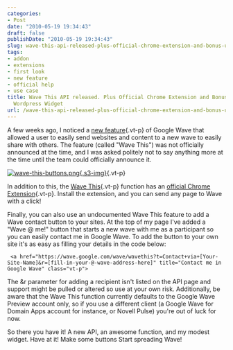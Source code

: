 ```yaml
---
categories:
- Post
date: "2010-05-19 19:34:43"
draft: false
publishDate: "2010-05-19 19:34:43"
slug: wave-this-api-released-plus-official-chrome-extension-and-bonus-unofficial-wordpress-widget
tags:
- addon
- extensions
- first look
- new feature
- official help
- use case
title: Wave This API released. Plus Official Chrome Extension and Bonus Unofficial
  Wordpress Widget
url: /wave-this-api-released-plus-official-chrome-extension-and-bonus-unofficial-wordpress-widget/
---
```

A few weeks ago, I noticed a [new
feature](//the.geekorium.com.au/new-wave-this-function-and-buttons/){.vt-p}
of Google Wave that allowed a user to easily send websites and content
to a new wave to easily share with others. The feature (called "Wave
This") was not officially announced at the time, and I was asked
politely not to say anything more at the time until the team could
officially announce it.

[![wave-this-buttons.png](https://turbo.geekorium.com.au/images/wave-this-buttons.png){.s3-img}](http://code.google.com/apis/wave/wavethis/){.vt-p}

In addition to this, the [Wave
This](http://code.google.com/apis/wave/wavethis/){.vt-p} function has an
[official Chrome
Extension](https://chrome.google.com/extensions/detail/fdgmdpiobhnblhnhlmngalmeobbmofbm?hl=en){.vt-p}.
Install the extension, and you can send any page to Wave with a click!

Finally, you can also use an undocumented Wave This feature to add a
Wave contact button to your sites. At the top of my page I've added a
"Wave @ me!" button that starts a new wave with me as a participant so
you can easily contact me in Google Wave. To add the button to your own
site it's as easy as filling your details in the code below:

` <a href="https://wave.google.com/wave/wavethis?t=Contact+via+[Your-Site-Name]&r=[fill-in-your-@-wave-address-here]" title="Contact me in Google Wave" class="vt-p">`

The &r parameter for adding a recipient isn't listed on the API page and
support might be pulled or altered so use at your own risk.
Additionally, be aware that the Wave This function currently defaults to
the Google Wave Preview account only, so if you use a different client
(a Google Wave for Domain Apps account for instance, or Novell Pulse)
you're out of luck for now.

So there you have it! A new API, an awesome function, and my modest
widget. Have at it! Make some buttons![]() Start spreading Wave![]()!
